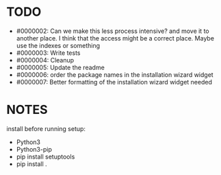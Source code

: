 






# TODO

- #0000002: Can we make this less process intensive? and move it to another place. I think that the access might be a correct place. Maybe use the indexes or something
- #0000003: Write tests
- #0000004: Cleanup
- #0000005: Update the readme
- #0000006: order the package names in the installation wizard widget
- #0000007: Better formatting of the installation wizard widget needed



# NOTES

install before running setup:
- Python3
- Python3-pip
- pip install setuptools
- pip install .

